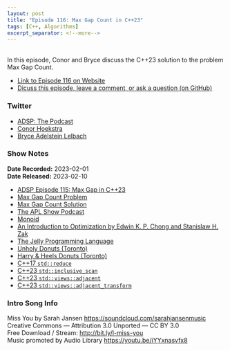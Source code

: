 ```yaml
---
layout: post
title: "Episode 116: Max Gap Count in C++23"
tags: [C++, Algorithms]
excerpt_separator: <!--more-->
---
```


<div id="buzzsprout-player-12225378"></div><script src="https://www.buzzsprout.com/1501960/12225378-episode-116-max-gap-count-in-c-23.js?container_id=buzzsprout-player-12225378&player=small" type="text/javascript" charset="utf-8"></script>

<br>In this episode, Conor and Bryce discuss the C++23 solution to the problem Max Gap Count.
 
<!--more-->

* [Link to Episode 116 on Website](https://adspthepodcast.com/2023/02/10/Episode-116.html)
* [Dicuss this episode, leave a comment, or ask a question (on GitHub)](https://github.com/codereport/adsp2/discussions/6)

### Twitter
 
* [ADSP: The Podcast](https://twitter.com/adspthepodcast) 
* [Conor Hoekstra](https://twitter.com/code_report)
* [Bryce Adelstein Lelbach](https://twitter.com/blelbach)

### Show Notes
 
**Date Recorded:** 2023-02-01 <br>
**Date Released:** 2023-02-10

* [ADSP Episode 115: Max Gap in C++23](https://adspthepodcast.com/2023/02/03/Episode-115.html)
* [Max Gap Count Problem](https://theweeklychallenge.org/blog/perl-weekly-challenge-198/)
* [Max Gap Count Solution](https://github.com/codereport/top10/blob/main/07_max_gap_count/max_gap_count.cpp)
* [The APL Show Podcast](https://apl.show/)
* [Monoid](https://en.wikipedia.org/wiki/Monoid)
* [An Introduction to Optimization by Edwin K. P. Chong and Stanislaw H. Zak](https://www.amazon.com/Introduction-Optimization-Edwin-K-Chong/dp/1118279018)
* [The Jelly Programming Language](https://github.com/DennisMitchell/jellylanguage)
* [Unholy Donuts (Toronto)](https://unholydonutsto.ca/)
* [Harry & Heels Donuts (Toronto)](https://www.skipthedishes.com/harry-and-heels-california-donuts)
* [C++17 `std::reduce`](https://en.cppreference.com/w/cpp/algorithm/reduce)
* [C++23 `std::inclusive_scan`](https://en.cppreference.com/w/cpp/algorithm/inclusive_scan)
* [C++23 `std::views::adjacent`](https://en.cppreference.com/w/cpp/ranges/adjacent_view)
* [C++23 `std::views::adjacent_transform`](https://en.cppreference.com/w/cpp/ranges/adjacent_transform_view)

### Intro Song Info
 
Miss You by Sarah Jansen https://soundcloud.com/sarahjansenmusic<br>
Creative Commons — Attribution 3.0 Unported — CC BY 3.0<br>
Free Download / Stream: http://bit.ly/l-miss-you<br>
Music promoted by Audio Library https://youtu.be/iYYxnasvfx8<br>
